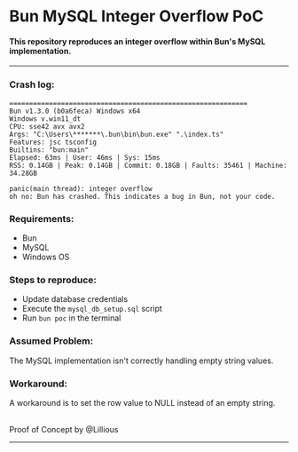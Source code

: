 # Bun MySQL Integer Overflow PoC

#### This repository reproduces an integer overflow within Bun's MySQL implementation.

<hr>


### Crash log:
```
============================================================
Bun v1.3.0 (b0a6feca) Windows x64
Windows v.win11_dt
CPU: sse42 avx avx2
Args: "C:\Users\*******\.bun\bin\bun.exe" ".\index.ts"
Features: jsc tsconfig 
Builtins: "bun:main" 
Elapsed: 63ms | User: 46ms | Sys: 15ms
RSS: 0.14GB | Peak: 0.14GB | Commit: 0.18GB | Faults: 35461 | Machine: 34.28GB

panic(main thread): integer overflow
oh no: Bun has crashed. This indicates a bug in Bun, not your code.
```

### Requirements:
- Bun
- MySQL
- Windows OS


### Steps to reproduce:
- Update database credentials
- Execute the `mysql_db_setup.sql` script
- Run `bun poc` in the terminal


### Assumed Problem:
The MySQL implementation isn't correctly handling empty string values.

### Workaround:
A workaround is to set the row value to NULL instead of an empty string.

<br>
Proof of Concept by @Lillious
<hr>